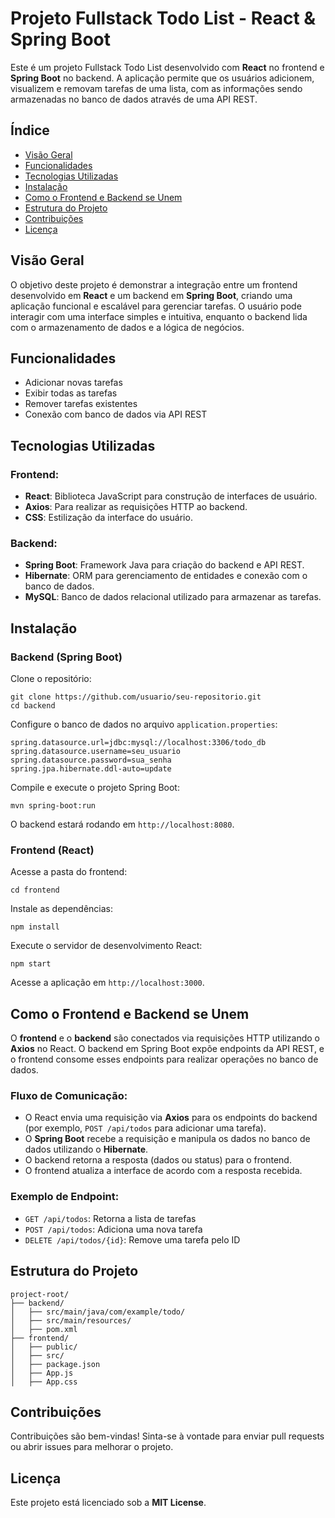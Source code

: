   <h1>Projeto Fullstack Todo List - React & Spring Boot</h1>
        <p>Este é um projeto Fullstack Todo List desenvolvido com <strong>React</strong> no frontend e <strong>Spring Boot</strong> no backend. A aplicação permite que os usuários adicionem, visualizem e removam tarefas de uma lista, com as informações sendo armazenadas no banco de dados através de uma API REST.</p>

   <h2>Índice</h2>
        <ul>
            <li><a href="#visao-geral">Visão Geral</a></li>
            <li><a href="#funcionalidades">Funcionalidades</a></li>
            <li><a href="#tecnologias-utilizadas">Tecnologias Utilizadas</a></li>
            <li><a href="#instalacao">Instalação</a></li>
            <li><a href="#como-o-frontend-e-backend-se-unem">Como o Frontend e Backend se Unem</a></li>
            <li><a href="#estrutura-do-projeto">Estrutura do Projeto</a></li>
            <li><a href="#contribuicoes">Contribuições</a></li>
            <li><a href="#licenca">Licença</a></li>
        </ul>

   <h2 id="visao-geral">Visão Geral</h2>
        <p>O objetivo deste projeto é demonstrar a integração entre um frontend desenvolvido em <strong>React</strong> e um backend em <strong>Spring Boot</strong>, criando uma aplicação funcional e escalável para gerenciar tarefas. O usuário pode interagir com uma interface simples e intuitiva, enquanto o backend lida com o armazenamento de dados e a lógica de negócios.</p>

   <h2 id="funcionalidades">Funcionalidades</h2>
        <ul>
            <li>Adicionar novas tarefas</li>
            <li>Exibir todas as tarefas</li>
            <li>Remover tarefas existentes</li>
            <li>Conexão com banco de dados via API REST</li>
        </ul>

  <h2 id="tecnologias-utilizadas">Tecnologias Utilizadas</h2>

  <h3>Frontend:</h3>
        <ul>
            <li><strong>React</strong>: Biblioteca JavaScript para construção de interfaces de usuário.</li>
            <li><strong>Axios</strong>: Para realizar as requisições HTTP ao backend.</li>
            <li><strong>CSS</strong>: Estilização da interface do usuário.</li>
        </ul>

   <h3>Backend:</h3>
        <ul>
            <li><strong>Spring Boot</strong>: Framework Java para criação do backend e API REST.</li>
            <li><strong>Hibernate</strong>: ORM para gerenciamento de entidades e conexão com o banco de dados.</li>
            <li><strong>MySQL</strong>: Banco de dados relacional utilizado para armazenar as tarefas.</li>
        </ul>

   <h2 id="instalacao">Instalação</h2>

   <h3>Backend (Spring Boot)</h3>
        <p>Clone o repositório:</p>
        <pre><code>git clone https://github.com/usuario/seu-repositorio.git
cd backend</code></pre>

   <p>Configure o banco de dados no arquivo <code>application.properties</code>:</p>
  <pre><code>spring.datasource.url=jdbc:mysql://localhost:3306/todo_db
spring.datasource.username=seu_usuario
spring.datasource.password=sua_senha
spring.jpa.hibernate.ddl-auto=update</code></pre>

   <p>Compile e execute o projeto Spring Boot:</p>
        <pre><code>mvn spring-boot:run</code></pre>
        <p>O backend estará rodando em <code>http://localhost:8080</code>.</p>

  <h3>Frontend (React)</h3>
        <p>Acesse a pasta do frontend:</p>
        <pre><code>cd frontend</code></pre>

   <p>Instale as dependências:</p>
        <pre><code>npm install</code></pre>

   <p>Execute o servidor de desenvolvimento React:</p>
        <pre><code>npm start</code></pre>

   <p>Acesse a aplicação em <code>http://localhost:3000</code>.</p>

   <h2 id="como-o-frontend-e-backend-se-unem">Como o Frontend e Backend se Unem</h2>
        <p>O <strong>frontend</strong> e o <strong>backend</strong> são conectados via requisições HTTP utilizando o <strong>Axios</strong> no React. O backend em Spring Boot expõe endpoints da API REST, e o frontend consome esses endpoints para realizar operações no banco de dados.</p>

   <h3>Fluxo de Comunicação:</h3>
        <ul>
            <li>O React envia uma requisição via <strong>Axios</strong> para os endpoints do backend (por exemplo, <code>POST /api/todos</code> para adicionar uma tarefa).</li>
            <li>O <strong>Spring Boot</strong> recebe a requisição e manipula os dados no banco de dados utilizando o <strong>Hibernate</strong>.</li>
            <li>O backend retorna a resposta (dados ou status) para o frontend.</li>
            <li>O frontend atualiza a interface de acordo com a resposta recebida.</li>
        </ul>

   <h3>Exemplo de Endpoint:</h3>
        <ul>
            <li><code>GET /api/todos</code>: Retorna a lista de tarefas</li>
            <li><code>POST /api/todos</code>: Adiciona uma nova tarefa</li>
            <li><code>DELETE /api/todos/{id}</code>: Remove uma tarefa pelo ID</li>
        </ul>

   <h2 id="estrutura-do-projeto">Estrutura do Projeto</h2>
     <pre><code>project-root/
├── backend/
│   ├── src/main/java/com/example/todo/
│   ├── src/main/resources/
│   ├── pom.xml
├── frontend/
│   ├── public/
│   ├── src/
│   ├── package.json
│   ├── App.js
│   ├── App.css</code></pre>

  <h2 id="contribuicoes">Contribuições</h2>
        <p>Contribuições são bem-vindas! Sinta-se à vontade para enviar pull requests ou abrir issues para melhorar o projeto.</p>

   <h2 id="licenca">Licença</h2>
        <p>Este projeto está licenciado sob a <strong>MIT License</strong>.</p>
    </div>
